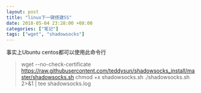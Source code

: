 ```yaml
---
layout: post
title: "linux下一键搭建SS"
date: 2018-05-04 23:28:00 +08:00
categories: ["笔记"]
tags: ["wget", "shadowsocks"]
---
```


事实上Ubuntu centos都可以使用此命令行
> wget --no-check-certificate https://raw.githubusercontent.com/teddysun/shadowsocks_install/master/shadowsocks.sh
> chmod +x shadowsocks.sh 
> ./shadowsocks.sh 2>&1 | tee shadowsocks.log